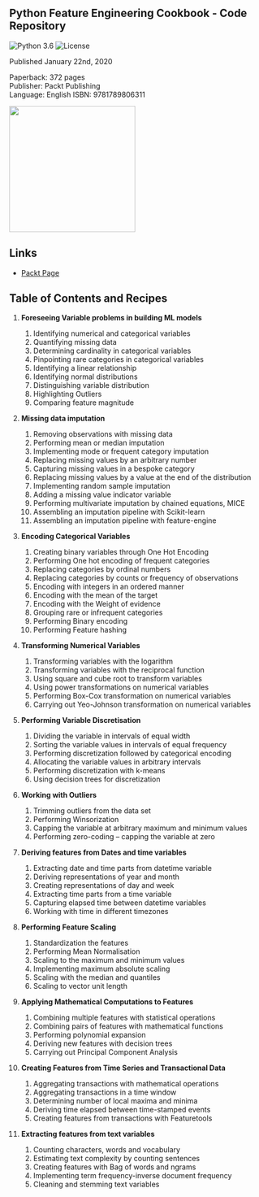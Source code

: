 ﻿## Python Feature Engineering Cookbook - Code Repository

![Python 3.6](https://img.shields.io/badge/Python-3.7-blue.svg)
![License](https://img.shields.io/badge/Code%20License-MIT-blue.svg)

Published January 22nd, 2020

Paperback: 372 pages  
Publisher: Packt Publishing  
Language: English
ISBN: 9781789806311  

[<img src="./cover.png" width="248">](https://www.packtpub.com/data/python-feature-engineering-cookbook)


## Links

- [Packt Page](https://www.packtpub.com/data/python-feature-engineering-cookbook)



## Table of Contents and Recipes

1. **Foreseeing Variable problems in building ML models**
	1. Identifying numerical and categorical variables
	2. Quantifying missing data
	3. Determining cardinality in categorical variables
	4. Pinpointing rare categories in categorical variables 
	5. Identifying a linear relationship
	6. Identifying normal distributions
	7. Distinguishing variable distribution
	8. Highlighting Outliers
	9. Comparing feature magnitude 

2. **Missing data imputation**
	1. Removing observations with missing data 
	2. Performing mean or median imputation
	3. Implementing mode or frequent category imputation 
	4. Replacing missing values by an arbitrary number
	5. Capturing missing values in a bespoke category 
	6. Replacing missing values by a value at the end of the distribution
	7. Implementing random sample imputation 
	8. Adding a missing value indicator variable
	9. Performing multivariate imputation by chained equations, MICE
	10. Assembling an imputation pipeline with Scikit-learn
	11. Assembling an imputation pipeline with feature-engine

3. **Encoding Categorical Variables**
	1. Creating binary variables through One Hot Encoding
	2. Performing One hot encoding of frequent categories
	3. Replacing categories by ordinal numbers
	4. Replacing categories by counts or frequency of observations
	5. Encoding with integers in an ordered manner
	6. Encoding with the mean of the target
	7. Encoding with the Weight of evidence 
	8. Grouping rare or infrequent categories
	9. Performing Binary encoding
	10. Performing Feature hashing

4. **Transforming Numerical Variables**
	1. Transforming variables with the logarithm
	2. Transforming variables with the reciprocal function
	3. Using square and cube root to transform variables
	4. Using power transformations on numerical variables
	5. Performing Box-Cox transformation on numerical variables
	6. Carrying out Yeo-Johnson transformation on numerical variables

5. **Performing Variable Discretisation**
	1. Dividing the variable in intervals of equal width 
	2. Sorting the variable values in intervals of equal frequency 
	3. Performing discretization followed by categorical encoding
	4. Allocating the variable values in arbitrary intervals
	5. Performing discretization with k-means
	6. Using decision trees for discretization

6. **Working with Outliers**
	1. Trimming outliers from the data set
	2. Performing Winsorization
	3. Capping the variable at arbitrary maximum and minimum values 
	4. Performing zero-coding – capping the variable at zero 

7. **Deriving features from Dates and time variables**
	1. Extracting date and time parts from datetime variable
	2. Deriving representations of year and month
	3. Creating representations of day and week
	4. Extracting time parts from a time variable
	5. Capturing elapsed time between datetime variables
	6. Working with time in different timezones

8. **Performing Feature Scaling**
	1. Standardization the features
	2. Performing Mean Normalisation
	3. Scaling to the maximum and minimum values
	4. Implementing maximum absolute scaling
	5. Scaling with the median and quantiles 
	6. Scaling to vector unit length

9. **Applying Mathematical Computations to Features**
	1. Combining multiple features with statistical operations
	2. Combining pairs of features with mathematical functions
	3. Performing polynomial expansion
	4. Deriving new features with decision trees
	5. Carrying out Principal Component Analysis

10. **Creating Features from Time Series and Transactional Data**
	1. Aggregating transactions with mathematical operations
	2. Aggregating transactions in a time window
	3. Determining number of local maxima and minima
	4. Deriving time elapsed between time-stamped events
	5. Creating features from transactions with Featuretools

11. **Extracting features from text variables**
	1. Counting characters, words and vocabulary
	2. Estimating text complexity by counting sentences
	3. Creating features with Bag of words and ngrams
	4. Implementing term frequency-inverse document frequency
	5. Cleaning and stemming text variables